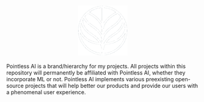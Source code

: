 <div align="center">
    <img width="130" height="130" src="https://github.com/notpointless/homepage/blob/main/logo.svg" alt="Pointless AI Logo">
</div>
<br>
Pointless AI is a brand/hierarchy for my projects. All projects within this repository will permanently be affiliated with Pointless AI, whether they incorporate ML or not. Pointless AI implements various preexisting open-source projects that will help better our products and provide our users with a phenomenal user experience. <!--

**Here are some ideas to get you started:**

🙋‍♀️ A short introduction - what is your organization all about?
🌈 Contribution guidelines - how can the community get involved?
👩‍💻 Useful resources - where can the community find your docs? Is there anything else the community should know?
🍿 Fun facts - what does your team eat for breakfast?
🧙 Remember, you can do mighty things with the power of [Markdown](https://docs.github.com/github/writing-on-github/getting-started-with-writing-and-formatting-on-github/basic-writing-and-formatting-syntax)
-->
